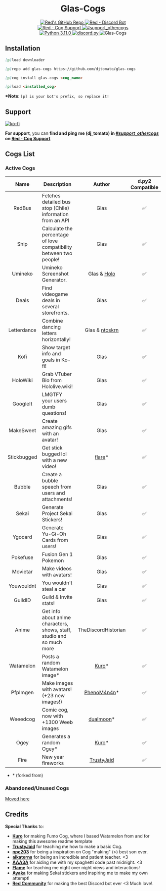 <h1 align="center">Glas-Cogs</h1>

<div align="center">
  <a href="https://github.com/Cog-Creators/Red-DiscordBot">
    <img src="https://img.shields.io/badge/Red--DiscordBot-v3.5.5-cb533f?style=for-the-badge&logo=github&link=https://github.com/Cog-Creators/Red-DiscordBot" alt="Red's GitHub Repo">
  </a>
  <a href="https://discord.gg/red">
    <img src="https://img.shields.io/badge/Red%20--%20Discord%20Bot-Join-cb533f?style=for-the-badge&logo=discord&link=https://discord.gg/red" alt="Red - Discord Bot">
  </a>
  <br>
  <a href="https://discord.gg/GET4DVk">
    <img src="https://img.shields.io/badge/Red%20--%20Cog%20Support-Join-cb533f?style=for-the-badge&logo=discord&link=https://discord.gg/GET4DVk" alt="Red - Cog Support">
  </a>
  <a href="https://discord.com/channels/240154543684321280/240212783503900673">
    <img src="https://img.shields.io/badge/%23support__othercogs-Go%20To%20Channel-cb533f?style=for-the-badge&logo=discord&link=https://discord.com/channels/240154543684321280/240212783503900673" alt="#support_othercogs">
  </a>
  <br>
  <a href="https://www.python.org">
    <img src="https://img.shields.io/badge/python-v3.11.0-blue?style=for-the-badge&logo=python" alt="Python 3.11.0">
  </a>
  <a href="https://github.com/Rapptz/discord.py">
    <img src="https://img.shields.io/badge/discord.py-v2.3.2-blue?style=for-the-badge&logo=github" alt="discord.py">
  </a>
  <img src="https://i.imgur.com/58WLcni.png" alt="Glas-Cogs"> <!--width=827 height=323-->
</div>

## Installation

<!-- So you can copy and paste it one by one :D -->

```md
[p]load downloader
```

```md
[p]repo add glas-cogs https://github.com/djtomato/glas-cogs
```

```md
[p]cog install glas-cogs <cog_name>
```

```md
[p]load <installed_cog>
```

**\*Note**: `[p] is your bot's prefix, so replace it!`

## Support

[![ko-fi](https://ko-fi.com/img/githubbutton_sm.svg)](https://ko-fi.com/F2F6RDZ1A)

**For support**, you can **find and ping me (dj_tomato) in [_#support_othercogs_](https://discord.com/channels/240154543684321280/240212783503900673) on [Red - Cog Support](https://discord.gg/GET4DVk)**

## Cogs List

### Active Cogs

|    Name    | Description                                        |                          Author                          | d.py2 Compatible |
| :--------: | -------------------------------------------------- | :------------------------------------------------------: | :--------------: |
|   RedBus    | Fetches detailed bus stop (Chile) information from an API                   |                           Glas                           |        ✅        |
|   Ship    | Calculate the percentage of love compatibility between two people!                   |                           Glas                           |        ✅        |
|   Umineko   | Umineko Screenshot Generator. |                           Glas & [Holo](https://github.com/hollowstrawberry)                     |        ✅        |
|   Deals   | Find videogame deals in several storefronts. |                           Glas                           |        ✅        |
|   Letterdance   | Combine dancing letters horizontally! |                      Glas & [ntoskrn](https://github.com/ntoskrn/letterdance)                          |        ✅  
|   Kofi   | Show target info and goals in Ko-fi! |                           Glas                           |        ✅        |
|   HoloWiki   | Grab VTuber Bio from Hololive.wiki! |                           Glas                           |        ✅        |
|   GoogleIt   | LMGTFY your users dumb questions! |                           Glas                           |        ✅        |
|   MakeSweet   | Create amazing gifs with an avatar! |                           Glas                           |        ✅        |
|   Stickbugged   | Get stick bugged lol with a new video! |                           [flare](https://github.com/flaree/Flare-Cogs)\*      |        ✅        |
|   Bubble   | Create a bubble speech from users and attachments! |                           Glas                           |        ✅        |
|   Sekai    | Generate Project Sekai Stickers!                   |                           Glas                           |        ✅        |
|  Ygocard   | Generate Yu-Gi-Oh Cards from users!                |                           Glas                           |        ✅        |
|  Pokefuse  | Fusion Gen 1 Pokemon                               |                           Glas                           |        ✅        |
|  Movietar  | Make videos with avatars!                          |                           Glas                           |        ✅        |
| Youwouldnt | You wouldn't steal a car                           |                           Glas                           |        ✅        |
| GuildID | Guild & Invite stats!                           |                           Glas                           |        ✅        |
| Anime  | Get info about anime characters, shows, staff, studio and so much more  |   TheDiscordHistorian                           |        ✅        |
| Watamelon  | Posts a random Watamelon image\*                   |     [Kuro](https://github.com/Kuro-Rui/Kuro-Cogs)\*      |        ✅        |
|  PfpImgen  | Make images with avatars! (+23 new images!)        | [PhenoM4n4n](https://github.com/phenom4n4n/phen-cogs/)\* |        ✅        |
|  Weeedcog  | Comic cog, now with +1300 Weeb images              |    [dualmoon](https://github.com/dualmoon/Cogs.v3)\*     |        ✅        |
|    Ogey    | Generates a random Ogey\*                          |     [Kuro](https://github.com/Kuro-Rui/Kuro-Cogs)\*      |        ✅        |
|    Fire    | New year fireworks                                 | [TrustyJaid](https://github.com/TrustyJAID/Trusty-cogs/) |        ✅        |

- \* (forked from)

### Abandoned/Unused Cogs
[Moved here](https://github.com/DJTOMATO/glas-unused-cogs)

## Credits

**Special Thanks** to:

- [**Kuro**](https://github.com/Kuro-Rui/Kuro-Cogs) for making Fumo Cog, where I based Watamelon from and for making this awesome readme template
- [**TrustyJaid**](https://github.com/TrustyJAID/Trusty-cogs/) for teaching me how to make a basic Cog.
- [**npc203**](https://github.com/npc203/npc-cogs) for being a inspiration on Cog "making" (>) best son ever.
- [**aikaterna**](https://github.com/aikaterna/aikaterna-cogs) for being an incredible and patient teacher. <3
- [**AAA3A**](https://github.com/AAA3A-AAA3A/AAA3A-cogs) for aiding me with my spaghetti code past midnight. <3
- [**Flame**](https://github.com/Flame442/FlameCogs) for teaching me night over night views and interactions!
- [**Ayaka**](https://github.com/TheOriginalAyaka) for making Sekai stickers and inspiring me to make my own attempt!
- **[Red Community](https://discord.gg/red)** for making the best Discord bot ever <3 Much love!.
